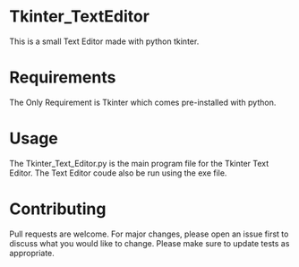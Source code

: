 # Tkinter_TextEditor
This is a small Text Editor made with python tkinter.

# Requirements
The Only Requirement is Tkinter which comes pre-installed with python.

# Usage
The Tkinter_Text_Editor.py is the main program file for the Tkinter Text Editor.
The Text Editor coude also be run using the exe file.

# Contributing
Pull requests are welcome. For major changes, please open an issue first to discuss what you would like to change.
Please make sure to update tests as appropriate.
